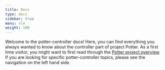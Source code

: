 ```yaml
---
title: Docs
type: docs
sidebar: true
menu: sln
weight: 100
---
```


Welcome to the potter-controller docs! Here, you can find everything you always wanted to know about the controller part of project Potter. As a first time visitor, you might want to first read through the [Potter project overview](../../hub-docs/docs). If you are looking for specific potter-controller topics, please see the navigation on the left hand side.
